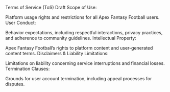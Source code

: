 Terms of Service (ToS) Draft
Scope of Use:

Platform usage rights and restrictions for all Apex Fantasy Football users.
User Conduct:

Behavior expectations, including respectful interactions, privacy practices, and adherence to community guidelines.
Intellectual Property:

Apex Fantasy Football’s rights to platform content and user-generated content terms.
Disclaimers & Liability Limitations:

Limitations on liability concerning service interruptions and financial losses.
Termination Clauses:

Grounds for user account termination, including appeal processes for disputes.
